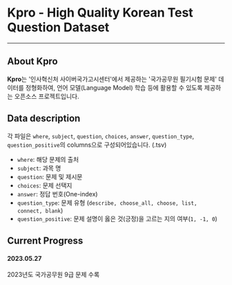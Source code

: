 # Kpro - High Quality Korean Test Question Dataset
___
## About Kpro
**Kpro**는 '인사혁신처 사이버국가고시센터'에서 제공하는 '국가공무원 필기시험 문제' 데이터를 정형화하여, 언어 모델(Language Model) 학습 등에 활용할 수 있도록 제공하는 오픈소스 프로젝트입니다.


## Data description

각 파일은 `where`, `subject`, `question`, `choices`, `answer`, `question_type`, `question_positive`의 columns으로 구성되어있습니다. (.tsv)
- `where`: 해당 문제의 출처
- `subject`: 과목 명
- `question`: 문제 및 제시문
- `choices`: 문제 선택지
- `answer`: 정답 번호(One-index)
- `question_type`: 문제 유형 (`describe, choose_all, choose, list, connect, blank`)
- `question_positive`: 문제 설명이 옳은 것(긍정)을 고르는 지의 여부(`1, -1, 0`)


## Current Progress
#### 2023.05.27
2023년도 국가공무원 9급 문제 수록
